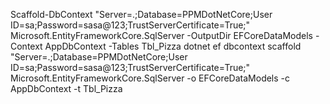 Scaffold-DbContext "Server=.;Database=PPMDotNetCore;User ID=sa;Password=sasa@123;TrustServerCertificate=True;" Microsoft.EntityFrameworkCore.SqlServer -OutputDir EFCoreDataModels -Context AppDbContext -Tables Tbl_Pizza
dotnet ef dbcontext scaffold "Server=.;Database=PPMDotNetCore;User ID=sa;Password=sasa@123;TrustServerCertificate=True;" Microsoft.EntityFrameworkCore.SqlServer -o EFCoreDataModels -c AppDbContext -t Tbl_Pizza